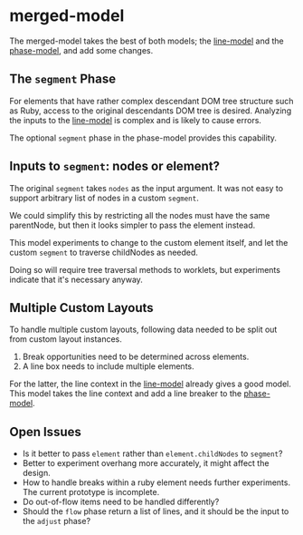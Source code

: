 # merged-model

The merged-model takes the best of both models;
the [line-model][] and the [phase-model][],
and add some changes.

## The `segment` Phase

For elements that have rather complex descendant DOM tree structure such as Ruby,
access to the original descendants DOM tree is desired.
Analyzing the inputs to the [line-model][] is complex
and is likely to cause errors.

The optional `segment` phase in the phase-model provides this capability.

## Inputs to `segment`: nodes or element?

The original `segment` takes `nodes` as the input argument.
It was not easy to support arbitrary list of nodes
in a custom `segment`.

We could simplify this
by restricting all the nodes must have the same parentNode,
but then it looks simpler to pass the element instead.

This model experiments to change to the custom element itself,
and let the custom `segment` to traverse childNodes as needed.

Doing so will require tree traversal methods to worklets,
but experiments indicate that it's necessary anyway.

## Multiple Custom Layouts

To handle multiple custom layouts,
following data needed to be split out
from custom layout instances.

1. Break opportunities need to be determined across elements.
2. A line box needs to include multiple elements.

For the latter, the line context in the [line-model][]
already gives a good model.
This model takes the line context
and add a line breaker to the [phase-model][].

## Open Issues

* Is it better to pass `element` rather than `element.childNodes` to `segment`?
* Better to experiment overhang more accurately,
  it might affect the design.
* How to handle breaks within a ruby element needs further experiments.
  The current prototype is incomplete.
* Do out-of-flow items need to be handled differently?
* Should the `flow` phase return a list of lines,
  and it should be the input to the `adjust` phase?

[line-model]: ../line-model/
[phase-model]: ../segment-measure-flow-adjust/
